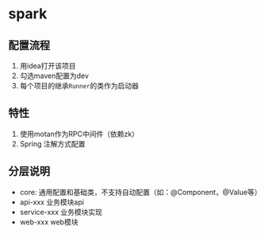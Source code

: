﻿# spark

## 配置流程

1. 用idea打开该项目
2. 勾选maven配置为dev
3. 每个项目的继承`Runner`的类作为启动器

## 特性

1. 使用motan作为RPC中间件（依赖zk）
2. Spring 注解方式配置

## 分层说明

* core: 通用配置和基础类，不支持自动配置（如：@Component，@Value等）
* api-xxx 业务模块api
* service-xxx 业务模块实现
* web-xxx web模块
